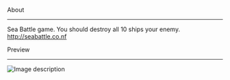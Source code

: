 About
___________________________________________________________________________________________
Sea Battle game. You should destroy all 10 ships your enemy.
http://seabattle.co.nf



Preview
___________________________________________________________________________________________
![Image description](https://imgur.com/a/KyQobH2)